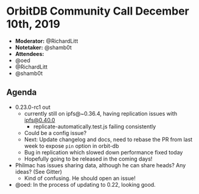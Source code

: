 # OrbitDB Community Call December 10th, 2019

- **Moderator:** @RichardLitt
- **Notetaker:** @shamb0t
- **Attendees:**
- @oed
- @RichardLitt
- @shamb0t

## Agenda
- 0.23.0-rc1 out
    - currently still on ipfs@~0.36.4, having replication issues with ipfs@0.40.0
        - replicate-automatically.test.js failing consistently
    - Could be a config issue?
    - Next: Update changelog and docs, need to rebase the PR from last week to expose `pin` option in orbit-db
    - Bug in replication which slowed down performance fixed today 
    - Hopefully going to be released in the coming days!
- Philmac has issues sharing data, although he can share heads? Any ideas? (See Gitter)
    - Kind of confusing. He should open an issue!
- @oed: In the process of updating to 0.22, looking good.
